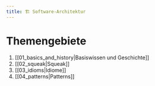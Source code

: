 ```yaml
---
title: 🏗️ Software-Architektur
---
```


# Themengebiete
1. [[01_basics_and_history|Basiswissen und Geschichte]]
2. [[02_squeak|Squeak]]
3. [[03_idioms|Idiome]]
4. [[04_patterns|Patterns]]
